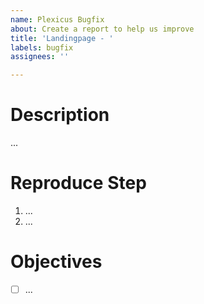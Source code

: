 ```yaml
---
name: Plexicus Bugfix
about: Create a report to help us improve
title: 'Landingpage - '
labels: bugfix
assignees: ''

---
```


# Description
...

# Reproduce Step
1. ...
2. ...

# Objectives
- [ ] ...
